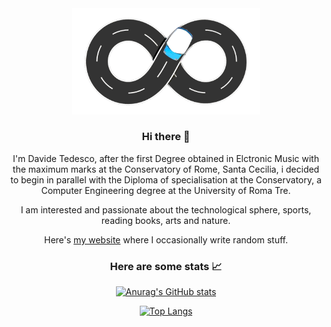 <div align="center">
<img src="/loading-87.gif" width="300" height=auto>
  
### Hi there 👋

I'm Davide Tedesco, after the first Degree obtained in Elctronic Music with the maximum marks at the Conservatory of Rome, Santa Cecilia, i decided to begin in parallel with the Diploma of specialisation at the Conservatory, a Computer Engineering degree at the University of Roma Tre. 

  I am interested and passionate about the technological sphere, sports, reading books, arts and nature.

Here's [my website](https://www.davidetedesco.it/) where I occasionally write random stuff.

### Here are some stats 📈

[![Anurag's GitHub stats](https://github-readme-stats.vercel.app/api?username=DavideTedesco&count_private=true&show_icons=true&theme=merko)](https://github.com/anuraghazra/github-readme-stats) 

[![Top Langs](https://github-readme-stats.vercel.app/api/top-langs/?username=DavideTedesco&count_private=true)](https://github.com/anuraghazra/github-readme-stats)

</div>
